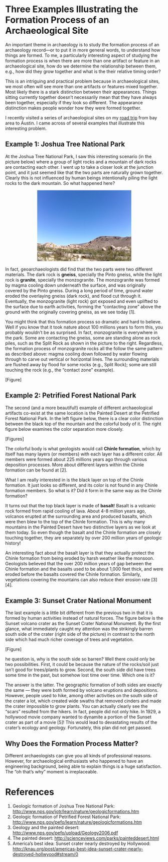 # Three Examples Illustrating the Formation Process of an Archaeological Site

An important theme in archaeology is to study the formation process of an archaeology record—or to put it in more general words, to understand how things are formed. To me, a particularly interesting aspect of studying the formation process is when there are more than one artifact or feature in an archaeological site, how do we determine the relationship between them, e.g., how did they grow together and what is the their relative timing order?

This is an intriguing and practical problem because in archaeological sites, we most often will see more than one artifacts or features mixed together. Most likely there is a stark distinction between their appearances. Things sitting currently together doesn’t necessarily mean that they have always been together, especially if they look so different. The appearance distinction makes people wonder how they were formed together.

I recently visited a series of archaeological sites on my [road trip](https://www.google.com/maps/d/u/0/viewer?hl=en&hl=en&mid=1SXNHWFny2qWeGP6Y2RcLB241-No&ll=33.84081043888492%2C-109.81469539999998&z=5) from bay area to Austin. I came across of several examples that illustrate this interesting problem.

## Example 1: Joshua Tree National Park

At the Joshua Tree National Park, I saw this interesting scenario (in the picture below) where a group of light rocks and a mountain of dark rocks are contacting each other. I went up to take a closer look at the junction point, and it just seemed like that the two parts are naturally grown together. Clearly this is not influenced by human beings intentionally piling the light rocks to the dark mountain. So what happened here?

<p align="center">
    <img src="/imgs/IMG_3166-300x225.jpg">
</p>

In fact, geoarchaeologists did find that the two parts were two different materials. The dark rock is **gneiss**, specially the Pinto gneiss, while the light rock is **granite**, specially the monzogranite. The monzogranite was formed by magma cooling down underneath the surface, and was originally covered by the Pinto gneiss. During a long period of time, ground water eroded the overlaying gneiss (dark rock), and flood cut through it. Eventually, the monzogranite (light rock) got exposed and even uplifted to the surface due to earth activities, forming the “contacting zone” above the ground with the originally covering gneiss, as we see today [1].

You might think that this formation process so dramatic and hard to believe. Well if you know that it took nature about 100 millions years to form this, you probably wouldn’t be as surprised. In fact, monzogranite is everywhere in the park. Some are contacting the gneiss, some are standing alone as rock piles, such as the Split Rock as shown in the picture to the right. Regardless, the formation process of monzogranite rocks all the follow the same pattern as described above: magma cooling down followed by water flowing through to carve out vertical or horizontal lines. The surrounding materials are flushed away by flood for some rocks (e.g., Split Rock); some are still touching the rock (e.g., the “contact zone” example).

[Figure]

## Example 2: Petrified Forest National Park

The second (and a more beautiful!) example of different archaeological artifacts co-exist at the same location is the Painted Desert at the Petrified Forest National Park. In the left figure below, there is a clear color distinction between the black top of the mountain and the colorful body of it. The right figure below examines the color separation more closely.

[Figures]

The colorful body is what geologists would call **Chinle formation**, which by itself has many layers (or members) with each layer has a different color. All members were formed about 225 millions years ago through various deposition processes. More about different layers within the Chinle formation can be found at [2].

What I am really interested in is the black layer on top of the Chinle formation. It just looks so different, and its color is not found in any Chinle formation members. So what is it? Did it form in the same way as the Chinle formation?

It turns out that the top black layer is made of **basalt**! Basalt is a volcanic rock formed from rapid cooling of lava. About 4-8 million years ago, volcanos erupted at the surrounding area and produced basalts, which were then blew to the top of the Chinle formation. This is why many mountains in the Painted Desert have two distinctive layers as we look at them today. So even though the basalt and the Chinle formation are closely touching together, they are separately by over 200 million years of geologic history!

An interesting fact about the basalt layer is that they actually protect the Chinle formation from being eroded by harsh weather like the monsoon. Geologists believed that the over 200 million years of gap between the Chinle formation and the basalts used to be about 1,000 feet thick, and were eroded before the basalts covered the Chinle formation. Similarly, vegetations covering the mountains can also reduce their erosion rate [3][4].

## Example 3: Sunset Crater National Monument

The last example is a little bit different from the previous two in that it is formed by human activities instead of natural forces. The figure below is the Sunset volcano crater as the Sunset Crater National Monument. By the first glance, what immediately caught my attention was the strikingly barren south side of the crater (right side of the picture) in contrast to the north side which had much richer coverage of trees and vegetation.

[Figure]

he question is, why is the south side so barren? Well there could only be two possibilities. First, it could be because the nature of the rocks/soil just isn’t good for trees/plants to grow. Second, the south side did have trees some time in the past, but somehow lost time over time. Which one is it?

The answer is the latter. The geographic formation of both sides are exactly the same — they were both formed by volcano eruptions and depositions. However, people used to hike, among other activities on the south side of the crater a lot, which created wide swaths that removed cinders and made the crater impossible to grow plants. You can actually clearly see the “scars” resulted from the hikers. In fact, people did not only hike. In 1929, a hollywood movie company wanted to dynamite a portion of the Sunset crater as part of a movie [5]! This would lead to devastating results of the crater’s ecology and geology. Fortunately, this plan did not get passed.

## Why Does the Formation Process Matter?

Different archaeologists can give you all kinds of professional reasons. However, for archaeological enthusiasts who happened to have an engineering background, being able to explain things is a huge satisfaction. The “oh that’s why” moment is irreplaceable.

# References

1. Geologic formation of Joshua Tree National Park: http://www.nps.gov/jotr/learn/nature/geologicformations.htm
2. Geologic formation of Petrified Forest National Park: http://www.nps.gov/pefo/learn/nature/geologicformations.htm
3. Geology and the painted desert: http://www.nps.gov/pefo/upload/Geology2006.pdf
4. The painted desert: http://scienceviews.com/parks/painteddesert.html
5. America’s best idea: Sunset crater nearly destroyed by Hollywood: http://knau.org/post/americas-best-idea-sunset-crater-nearly-destroyed-hollwyood#stream/0
